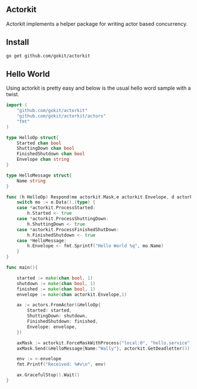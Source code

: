 Actorkit
------------
Actorkit implements a helper package for writing actor based concurrency.


## Install

```bash
go get github.com/gokit/actorkit
```


## Hello World

Using actorkit is pretty easy and below is the usual hello word sample with a twist.

```go
import (
	"github.com/gokit/actorkit"
	"github.com/gokit/actorkit/actors"
	"fmt"
)

type HelloOp struct{
	Started chan bool
	ShuttingDown chan bool
	FinishedShutdown chan bool
	Envelope chan string
}

type HelloMessage struct{
	Name string
}

func (h HelloOp) Respond(me actorkit.Mask,e actorkit.Envelope, d actorkit.Distributor){
	switch mo := e.Data().(type) {
	case *actorkit.ProcessStarted:
		h.Started <- true
	case *actorkit.ProcessShuttingDown:
		h.ShuttingDown <- true
	case *actorkit.ProcessFinishedShutDown:
		h.FinishedShutdown <- true
	case *HelloMessage:
		h.Envelope <- fmt.Sprintf("Hello World %q", mo.Name)
	}
}

func main(){

	started := make(chan bool, 1)
	shutdown := make(chan bool, 1)
	finished := make(chan bool, 1)
	envelope := make(chan actorkit.Envelope,1)

	ax := actors.FromActor(&HelloOp{
		Started: started,
		ShuttingDown: shutdown,
		FinishedShutdown: finished,
		Envelope: envelope,
	})

	axMask := actorkit.ForceMaskWithProcess("local:0", "hello.service", ax)
	axMask.Send(&HelloMessage{Name:"Wally"}, actorkit.GetDeadletter())

	env := <-envelope
	fmt.Printf("Received: %#v\n", env)

	ax.GracefulStop().Wait()
}

```

